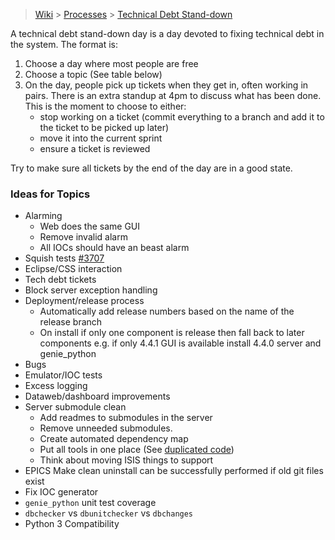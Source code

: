 > [Wiki](Home) > [Processes](Processes) > [Technical Debt Stand-down](Technical-Debt-Stand-down)

A technical debt stand-down day is a day devoted to fixing technical debt in the system. The format is:

1. Choose a day where most people are free
1. Choose a topic (See table below)
1. On the day, people pick up tickets when they get in, often working in pairs. There is an extra standup at 4pm to discuss what has been done. This is the moment to choose to either:
    - stop working on a ticket (commit everything to a branch and add it to the ticket to be picked up later)
    - move it into the current sprint
    - ensure a ticket is reviewed

Try to make sure all tickets by the end of the day are in a good state.

### Ideas for Topics

- Alarming
   * Web does the same GUI
   * Remove invalid alarm
   * All IOCs should have an beast alarm
- Squish tests [#3707](https://github.com/ISISComputingGroup/IBEX/issues/3707)
- Eclipse/CSS interaction
- Tech debt tickets
- Block server exception handling
- Deployment/release process
    - Automatically add release numbers based on the name of the release branch
    - On install if only one component is release then fall back to later components e.g. if only 4.4.1 GUI is available install 4.4.0 server and genie_python
- Bugs
- Emulator/IOC tests
- Excess logging
- Dataweb/dashboard improvements
- Server submodule clean
    - Add readmes to submodules in the server 
    - Remove unneeded submodules.
    - Create automated dependency map
    - Put all tools in one place (See [duplicated code](Code-Duplication))
    - Think about moving ISIS things to support
- EPICS Make clean uninstall can be successfully performed if old git files exist
- Fix IOC generator
- `genie_python` unit test coverage
- `dbchecker` vs `dbunitchecker` vs `dbchanges`
- Python 3 Compatibility